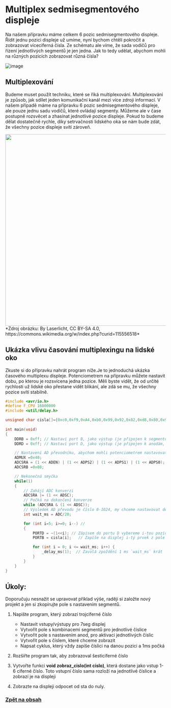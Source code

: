 # Multiplex sedmisegmentového displeje
Na našem přípravku máme celkem 6 pozic sedmisegmentového displeje. Řídit jednu pozici displeje už umíme, nyní bychom chtěli pokročit a zobrazovat víceciferná čísla. Ze schématu ale víme, že sada vodičů pro řízení jednotlivých segmentů je jen jedna. Jak to tedy udělat, abychom mohli na různých pozicích zobrazovat různá čísla?

![image](https://github.com/user-attachments/assets/d7519c09-32a6-4c2c-b350-a08d664351e7)


## Multiplexování
Budeme muset použít techniku, které se říká multiplexování. Multiplexování je způsob, jak sdílet jeden komunikační kanál mezi více zdroji informací. V našem případě máme na přípravku 6 pozic sedmisegmentového displeje, ale pouze jednu sadu vodičů, které ovládají segmenty. Můžeme ale v čase postupně rozsvěcet a zhasínat jednotlivé pozice displeje. Pokud to budeme dělat dostatečně rychle, díky setrvačnosti lidského oka se nám bude zdát, že všechny pozice displeje svítí zároveň. 

<img src="https://upload.wikimedia.org/wikipedia/commons/a/a4/7segment_multiplexing.gif" width="600"/>
*Zdroj obrázku: By Laserlicht, CC BY-SA 4.0, https://commons.wikimedia.org/w/index.php?curid=115556518* 


## Ukázka vlivu časování multiplexingu na lidské oko
Zkuste si do přípravku nahrát program níže.Je to jednoduchá ukázka časového multiplexu displeje. Potenciometrem na přípravku můžete nastavit dobu, po kterou je rozsvícena jedna pozice. Měli byste vidět, že od určité rychlosti už lidské oko přestane vidět blikání, ale zdá se mu, že všechny pozice svítí stabilně.

```c
#include <avr/io.h>
#define F_CPU 16000000
#include <util/delay.h>

unsigned char cisla[]={0xc0,0xf9,0xA4,0xb0,0x99,0x92,0x82,0xd8,0x80,0x90,0x88,0x83,0xc6,0xA1,0x86,0x8e};
	
int main(void)
{
	DDRB = 0xff; // Nastaví port B, jako výstup (je připojen k segmentům displeje)
	DDRD = 0xff; // Nastaví port D, jako výstup (je připojen k anodám, řídí, která číslice je aktivní)

	// Nastavení AD převodníku, abychom mohli potenciometrem nastavovat rychlost displeje
	ADMUX =0x40;
	ADCSRA = (1 << ADEN) | (1 << ADPS2) | (1 << ADPS1) | (1 << ADPS0);
	ADCSRB =0x08;

	// Nekonečná smyčka	
	while(1)
	{
		// Zahájí ADC konverzi
		ADCSRA |= (1 << ADSC);
		// Počká na dokončení konverze
		while (ADCSRA & (1 << ADSC));
		// Výsledek AD převodu je číslo 0-1024, my chceme nastavovat delay displeje cca od 1ms do 50ms, takže dělíme 20
		int wait_ms = ADC/20;

		for (int i=5; i>=0; i--) //
		{
			PORTD = ~(1<<i); // Zápisem do portu D vybereme i-tou pozici displeje
			PORTB = cisla[i];	// Zapíše na displej i-tý prvek z pole

			for (int i = 0; i <= wait_ms; i++) {
				_delay_ms(1);  // Zavolá zpoždění 1 ms `wait_ms` krát
			}
		}
	}
}
```

## Úkoly:
Doporučuju nesnažit se upravovat příklad výše, raději si založte nový projekt a jen si zkopírujte pole s nastavením segmentů.

1. Napište program, který zobrazí trojciferné číslo
    - Nastavit vstupy/výstupy pro 7seg displej  
    - Vytvořit pole s kombinacemi segmentů pro jednotlivé číslice  
    - Vytvořit pole s nastavením anod, pro aktivaci jednotlivých číslic
    - Vytvořit pole s číslem, které chceme zobrazit
    - Napsat cyklus, který vždy zapíše číslici na danou pozici a  1ms počká

2. Rozšiřte program tak, aby zobrazoval šesticiferné číslo

3. Vytvořte funkci **void zobraz_cislo(int cislo)**, která dostane jako vstup 1-6 ciferné číslo. Toto vstupní číslo sama rozloží na jednotlivé číslice a zobrazí je na displeji

4. Zobrazte na displeji odpocet od sta do nuly.


### [Zpět na obsah](README.md)

